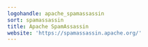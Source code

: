 ```yaml
---
logohandle: apache_spamassassin
sort: spamassassin
title: Apache SpamAssassin
website: 'https://spamassassin.apache.org/'
---
```

